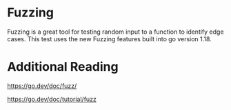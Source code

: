 # Fuzzing

Fuzzing is a great tool for testing random input to a function to identify edge cases. This test uses the new Fuzzing features built into go version 1.18.

# Additional Reading

https://go.dev/doc/fuzz/

https://go.dev/doc/tutorial/fuzz
